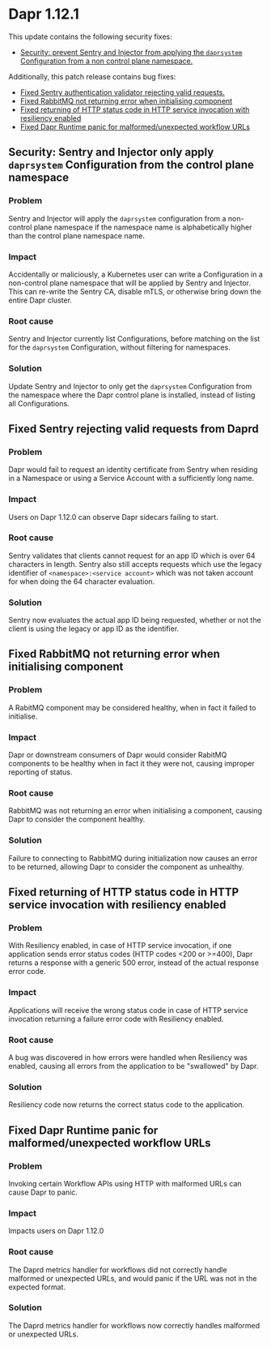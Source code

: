 # Dapr 1.12.1

This update contains the following security fixes:
- [Security: prevent Sentry and Injector from applying the `daprsystem` Configuration from a non control plane namespace.](#security-sentry-and-injector-only-apply-daprsystem-configuration-from-the-control-plane-namespace)

Additionally, this patch release contains bug fixes:

- [Fixed Sentry authentication validator rejecting valid requests.](#fixed-sentry-rejecting-valid-requests-from-daprd)
- [Fixed RabbitMQ not returning error when initialising component](#fixed-rabbitmq-not-returning-error-when-initialising-component)
- [Fixed returning of HTTP status code in HTTP service invocation with resiliency enabled](#fixed-returning-of-http-status-code-in-http-service-invocation-with-resiliency-enabled)
- [Fixed Dapr Runtime panic for malformed/unexpected workflow URLs](#fixed-dapr-runtime-panic-for-malformedunexpected-workflow-urls)

## Security: Sentry and Injector only apply `daprsystem` Configuration from the control plane namespace

### Problem

Sentry and Injector will apply the `daprsystem` configuration from a non-control plane namespace if the namespace name is alphabetically higher than the control plane namespace name.

### Impact

Accidentally or maliciously, a Kubernetes user can write a Configuration in a non-control plane namespace that will be applied by Sentry and Injector.
This can re-write the Sentry CA, disable mTLS, or otherwise bring down the entire Dapr cluster.

### Root cause

Sentry and Injector currently list Configurations, before matching on the list for the `daprsystem` Configuration, without filtering for namespaces.

### Solution

Update Sentry and Injector to only get the `daprsystem` Configuration from the namespace where the Dapr control plane is installed, instead of listing all Configurations.

## Fixed Sentry rejecting valid requests from Daprd

### Problem

Dapr would fail to request an identity certificate from Sentry when residing in a Namespace or using a Service Account with a sufficiently long name.

### Impact

Users on Dapr 1.12.0 can observe Dapr sidecars failing to start.

### Root cause

Sentry validates that clients cannot request for an app ID which is over 64 characters in length.
Sentry also still accepts requests which use the legacy identifier of `<namespace>:<service account>` which was not taken account for when doing the 64 character evaluation.

### Solution

Sentry now evaluates the actual app ID being requested, whether or not the client is using the legacy or app ID as the identifier.

## Fixed RabbitMQ not returning error when initialising component

### Problem

A RabitMQ component may be considered healthy, when in fact it failed to initialise.

### Impact

Dapr or downstream consumers of Dapr would consider RabitMQ components to be healthy when in fact it they were not, causing improper reporting of status.

### Root cause

RabbitMQ was not returning an error when initialising a component, causing Dapr to consider the component healthy.

### Solution

Failure to connecting to RabbitMQ during initialization now causes an error to be returned, allowing Dapr to consider the component as unhealthy.

## Fixed returning of HTTP status code in HTTP service invocation with resiliency enabled

### Problem

With Resiliency enabled, in case of HTTP service invocation, if one application sends error status codes (HTTP codes <200 or >=400), Dapr returns a response with a generic 500 error, instead of the actual response error code.

### Impact

Applications will receive the wrong status code in case of HTTP service invocation returning a failure error code with Resiliency enabled.

### Root cause

A bug was discovered in how errors were handled when Resiliency was enabled, causing all errors from the application to be "swallowed" by Dapr.

### Solution

Resiliency code now returns the correct status code to the application.

## Fixed Dapr Runtime panic for malformed/unexpected workflow URLs

### Problem

Invoking certain Workflow APIs using HTTP with malformed URLs can cause Dapr to panic.

### Impact

Impacts users on Dapr 1.12.0

### Root cause

The Daprd metrics handler for workflows did not correctly handle malformed or unexpected URLs, and would panic if the URL was not in the expected format.

### Solution

The Daprd metrics handler for workflows now correctly handles malformed or unexpected URLs.
